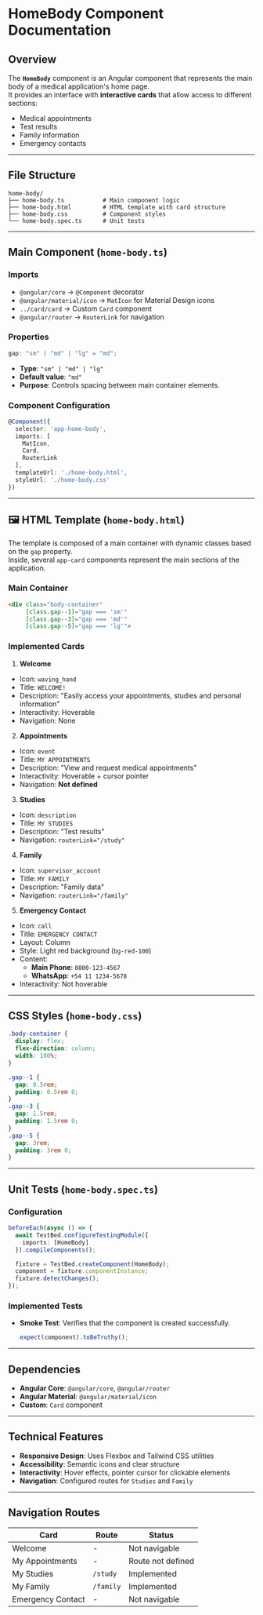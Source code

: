 # HomeBody Component Documentation

## Overview
The **`HomeBody`** component is an Angular component that represents the main body of a medical application's home page.  
It provides an interface with **interactive cards** that allow access to different sections:
- Medical appointments
- Test results
- Family information
- Emergency contacts

---

## File Structure
```text
home-body/
├── home-body.ts           # Main component logic
├── home-body.html         # HTML template with card structure
├── home-body.css          # Component styles
└── home-body.spec.ts      # Unit tests
```

---

## Main Component (`home-body.ts`)

### Imports
- `@angular/core` → `@Component` decorator
- `@angular/material/icon` → `MatIcon` for Material Design icons
- `../card/card` → Custom `Card` component
- `@angular/router` → `RouterLink` for navigation

### Properties
```typescript
gap: "sm" | "md" | "lg" = "md";
```
- **Type**: `"sm" | "md" | "lg"`
- **Default value**: `"md"`
- **Purpose**: Controls spacing between main container elements.

### Component Configuration
```typescript
@Component({
  selector: 'app-home-body',
  imports: [
    MatIcon,
    Card,
    RouterLink
  ],
  templateUrl: './home-body.html',
  styleUrl: './home-body.css'
})
```

---

## 🖼 HTML Template (`home-body.html`)

The template is composed of a main container with dynamic classes based on the `gap` property.  
Inside, several `app-card` components represent the main sections of the application.

### Main Container
```html
<div class="body-container"
     [class.gap--1]="gap === 'sm'"
     [class.gap--3]="gap === 'md'"
     [class.gap--5]="gap === 'lg'">
```

### Implemented Cards

1. **Welcome**
  - Icon: `waving_hand`
  - Title: `WELCOME!`
  - Description: "Easily access your appointments, studies and personal information"
  - Interactivity: Hoverable
  - Navigation: None

2. **Appointments**
  - Icon: `event`
  - Title: `MY APPOINTMENTS`
  - Description: "View and request medical appointments"
  - Interactivity: Hoverable + cursor pointer
  - Navigation: **Not defined**

3. **Studies**
  - Icon: `description`
  - Title: `MY STUDIES`
  - Description: "Test results"
  - Navigation: `routerLink="/study"`

4. **Family**
  - Icon: `supervisor_account`
  - Title: `MY FAMILY`
  - Description: "Family data"
  - Navigation: `routerLink="/family"`

5. **Emergency Contact**
  - Icon: `call`
  - Title: `EMERGENCY CONTACT`
  - Layout: Column
  - Style: Light red background (`bg-red-100`)
  - Content:
    - **Main Phone**: `0800-123-4567`
    - **WhatsApp**: `+54 11 1234-5678`
  - Interactivity: Not hoverable

---

## CSS Styles (`home-body.css`)

```css
.body-container {
  display: flex;
  flex-direction: column;
  width: 100%;
}

.gap--1 {
  gap: 0.5rem;
  padding: 0.5rem 0;
}
.gap--3 {
  gap: 1.5rem;
  padding: 1.5rem 0;
}
.gap--5 {
  gap: 3rem;
  padding: 3rem 0;
}
```

---

## Unit Tests (`home-body.spec.ts`)

### Configuration
```typescript
beforeEach(async () => {
  await TestBed.configureTestingModule({
    imports: [HomeBody]
  }).compileComponents();

  fixture = TestBed.createComponent(HomeBody);
  component = fixture.componentInstance;
  fixture.detectChanges();
});
```

### Implemented Tests
- **Smoke Test**: Verifies that the component is created successfully.
  ```typescript
  expect(component).toBeTruthy();
  ```

---

## Dependencies

- **Angular Core**: `@angular/core`, `@angular/router`
- **Angular Material**: `@angular/material/icon`
- **Custom**: `Card` component

---

## Technical Features

- **Responsive Design**: Uses Flexbox and Tailwind CSS utilities
- **Accessibility**: Semantic icons and clear structure
- **Interactivity**: Hover effects, pointer cursor for clickable elements
- **Navigation**: Configured routes for `Studies` and `Family`

---

##  Navigation Routes

| Card              | Route      | Status            |
|-------------------|------------|-------------------|
| Welcome           | -          | Not navigable     |
| My Appointments   | -          | Route not defined |
| My Studies        | `/study`   | Implemented       |
| My Family         | `/family`  | Implemented       |
| Emergency Contact | -          | Not navigable     |



